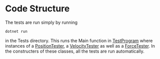 # Code Structure

The tests are run simply by running 

    dotnet run
  
in the Tests directory. This runs the Main function in [TestProgram](https://github.com/ahoefn/DustCollector/blob/main/Tests/TestProgram.cs) where instances of a [PositionTester](https://github.com/ahoefn/DustCollector/blob/main/Tests/Tester/PositionTester.cs), a [VelocityTester](https://github.com/ahoefn/DustCollector/blob/main/Tests/Tester/VelocityTester.cs)
as well as a [ForceTester](https://github.com/ahoefn/DustCollector/blob/main/Tests/Tester/ForceTester.cs). In the constructers of these classes, all the tests are run automatically.

